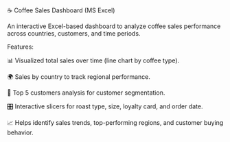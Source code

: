 ☕ Coffee Sales Dashboard (MS Excel)

An interactive Excel-based dashboard to analyze coffee sales performance across countries, customers, and time periods.

Features:

📊 Visualized total sales over time (line chart by coffee type).

🌍 Sales by country to track regional performance.

👥 Top 5 customers analysis for customer segmentation.

🎛 Interactive slicers for roast type, size, loyalty card, and order date.

📈 Helps identify sales trends, top-performing regions, and customer buying behavior.
